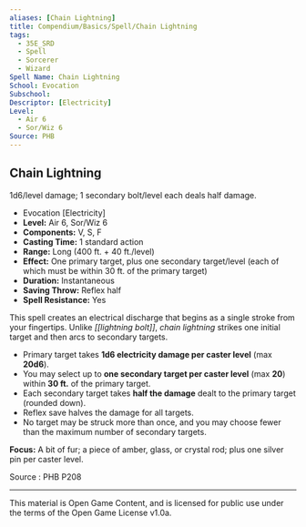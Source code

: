 ```yaml
---
aliases: [Chain Lightning]
title: Compendium/Basics/Spell/Chain Lightning
tags: 
  - 35E_SRD
  - Spell
  - Sorcerer
  - Wizard
Spell Name: Chain Lightning
School: Evocation
Subschool: 
Descriptor: [Electricity]
Level:
  - Air 6
  - Sor/Wiz 6
Source: PHB
---
```


## Chain Lightning

1d6/level damage; 1 secondary bolt/level each deals half damage.

*   Evocation [Electricity]
*   **Level:** Air 6, Sor/Wiz 6
*   **Components:** V, S, F
*   **Casting Time:** 1 standard action
*   **Range:** Long (400 ft. + 40 ft./level)
*   **Effect:** One primary target, plus one secondary target/level (each of which must be within 30 ft. of the primary target)
*   **Duration:** Instantaneous
*   **Saving Throw:** Reflex half
*   **Spell Resistance:** Yes

This spell creates an electrical discharge that begins as a single stroke from your fingertips. Unlike *[[lightning bolt]]*, *chain lightning* strikes one initial target and then arcs to secondary targets.

- Primary target takes **1d6 electricity damage per caster level** (max **20d6**).
- You may select up to **one secondary target per caster level** (max **20**) within **30 ft.** of the primary target.
- Each secondary target takes **half the damage** dealt to the primary target (rounded down).
- Reflex save halves the damage for all targets.
- No target may be struck more than once, and you may choose fewer than the maximum number of secondary targets.

**Focus:** A bit of fur; a piece of amber, glass, or crystal rod; plus one silver pin per caster level.

Source : PHB P208

---

This material is Open Game Content, and is licensed for public use under  
the terms of the Open Game License v1.0a.
